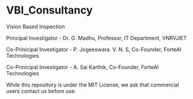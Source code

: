 # VBI_Consultancy
Vision Based Inspection 

Principal Investigator - Dr. G. Madhu, Professor, IT Department, VNRVJIET

Co-Prinicipal Investigator - P. Jogeeswara. V. N. S, Co-Founder, ForteAI Technologies

Co-Prinicipal Investigator - A. Sai Karthik, Co-Founder, ForteAI Technologies

While this repository is under the MIT License, we ask that commercial users contact us before use.
